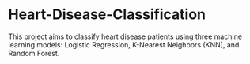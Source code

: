 # Heart-Disease-Classification
This project aims to classify heart disease patients using three machine learning models: Logistic Regression, K-Nearest Neighbors (KNN), and Random Forest. 
